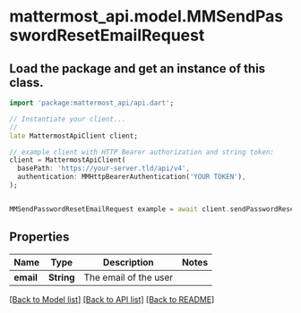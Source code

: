 # mattermost_api.model.MMSendPasswordResetEmailRequest

## Load the package and get an instance of this class.
```dart
import 'package:mattermost_api/api.dart';

// Instantiate your client...
//
late MattermostApiClient client;

// example client with HTTP Bearer authorization and string token:
client = MattermostApiClient(
  basePath: 'https://your-server.tld/api/v4',
  authentication: MMHttpBearerAuthentication('YOUR TOKEN'),
);


MMSendPasswordResetEmailRequest example = await client.sendPasswordResetEmailRequest.FUNCTION_THAT_RETURNS_THIS_CLASS();

```

## Properties
Name | Type | Description | Notes
------------ | ------------- | ------------- | -------------
**email** | **String** | The email of the user | 

[[Back to Model list]](../GENERATED_README.md#documentation-for-models) [[Back to API list]](../GENERATED_README.md#documentation-for-api-endpoints) [[Back to README]](../GENERATED_README.md)


